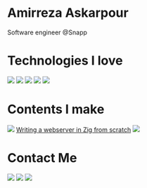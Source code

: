 # Amirreza Askarpour
Software engineer @Snapp

# Technologies I love
[![](https://img.shields.io/badge/-go-black?style=for-the-badge&logo=go)](https://go.dev/)
[![](https://img.shields.io/badge/-zig-black?style=for-the-badge&logo=zig)](https://www.ziglang.org/)
[![](https://img.shields.io/badge/-rust-black?style=for-the-badge&logo=rust)](https://www.rust-lang.org/)
[![](https://img.shields.io/badge/-Neovim-black?style=for-the-badge&logo=neovim)](https://neovim.org/)
[![](https://img.shields.io/badge/-Emacs-black?style=for-the-badge&logo=emacs)](https://www.gnu.org/software/emacs/)


# Contents I make
[![](https://img.shields.io/badge/-youtube-black?style=for-the-badge&logo=youtube)](https://www.youtube.com/c/AmirrezaAsk)
[Writing a webserver in Zig from scratch](https://www.youtube.com/playlist?list=PLS87DlLl8etzu2yg5c6a8dDB3wntFsRcj)
[![](https://img.shields.io/badge/-medium-black?style=for-the-badge&logo=medium)](https://medium.com/@amirrezaask)

# Contact Me
[![](https://img.shields.io/badge/-Mail-black?style=for-the-badge&logo=gmail)](mailto:raskarpour@gmail.com)
[![](https://img.shields.io/badge/-Twitter-black?style=for-the-badge&logo=twitter)](https://twitter.com/amirrezaask)
[![](https://img.shields.io/badge/-LinkedIn-black?style=for-the-badge&logo=linkedin)](https://linkedin.com/in/amirreza-askarpour)
